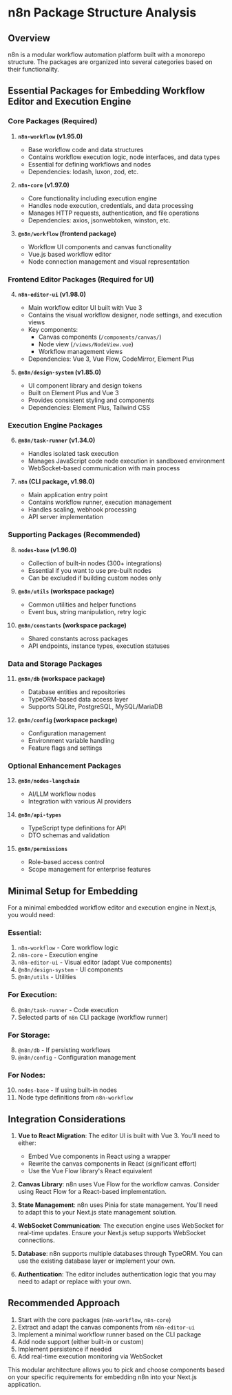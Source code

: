 # n8n Package Structure Analysis

## Overview
n8n is a modular workflow automation platform built with a monorepo structure. The packages are organized into several categories based on their functionality.

## Essential Packages for Embedding Workflow Editor and Execution Engine

### Core Packages (Required)

1. **`n8n-workflow` (v1.95.0)**
   - Base workflow code and data structures
   - Contains workflow execution logic, node interfaces, and data types
   - Essential for defining workflows and nodes
   - Dependencies: lodash, luxon, zod, etc.

2. **`n8n-core` (v1.97.0)**
   - Core functionality including execution engine
   - Handles node execution, credentials, and data processing
   - Manages HTTP requests, authentication, and file operations
   - Dependencies: axios, jsonwebtoken, winston, etc.

3. **`@n8n/workflow` (frontend package)**
   - Workflow UI components and canvas functionality
   - Vue.js based workflow editor
   - Node connection management and visual representation

### Frontend Editor Packages (Required for UI)

4. **`n8n-editor-ui` (v1.98.0)**
   - Main workflow editor UI built with Vue 3
   - Contains the visual workflow designer, node settings, and execution views
   - Key components:
     - Canvas components (`/components/canvas/`)
     - Node view (`/views/NodeView.vue`)
     - Workflow management views
   - Dependencies: Vue 3, Vue Flow, CodeMirror, Element Plus

5. **`@n8n/design-system` (v1.85.0)**
   - UI component library and design tokens
   - Built on Element Plus and Vue 3
   - Provides consistent styling and components
   - Dependencies: Element Plus, Tailwind CSS

### Execution Engine Packages

6. **`@n8n/task-runner` (v1.34.0)**
   - Handles isolated task execution
   - Manages JavaScript code node execution in sandboxed environment
   - WebSocket-based communication with main process

7. **`n8n` (CLI package, v1.98.0)**
   - Main application entry point
   - Contains workflow runner, execution management
   - Handles scaling, webhook processing
   - API server implementation

### Supporting Packages (Recommended)

8. **`nodes-base` (v1.96.0)**
   - Collection of built-in nodes (300+ integrations)
   - Essential if you want to use pre-built nodes
   - Can be excluded if building custom nodes only

9. **`@n8n/utils` (workspace package)**
   - Common utilities and helper functions
   - Event bus, string manipulation, retry logic

10. **`@n8n/constants` (workspace package)**
    - Shared constants across packages
    - API endpoints, instance types, execution statuses

### Data and Storage Packages

11. **`@n8n/db` (workspace package)**
    - Database entities and repositories
    - TypeORM-based data access layer
    - Supports SQLite, PostgreSQL, MySQL/MariaDB

12. **`@n8n/config` (workspace package)**
    - Configuration management
    - Environment variable handling
    - Feature flags and settings

### Optional Enhancement Packages

13. **`@n8n/nodes-langchain`**
    - AI/LLM workflow nodes
    - Integration with various AI providers

14. **`@n8n/api-types`**
    - TypeScript type definitions for API
    - DTO schemas and validation

15. **`@n8n/permissions`**
    - Role-based access control
    - Scope management for enterprise features

## Minimal Setup for Embedding

For a minimal embedded workflow editor and execution engine in Next.js, you would need:

### Essential:
1. `n8n-workflow` - Core workflow logic
2. `n8n-core` - Execution engine
3. `n8n-editor-ui` - Visual editor (adapt Vue components)
4. `@n8n/design-system` - UI components
5. `@n8n/utils` - Utilities

### For Execution:
6. `@n8n/task-runner` - Code execution
7. Selected parts of `n8n` CLI package (workflow runner)

### For Storage:
8. `@n8n/db` - If persisting workflows
9. `@n8n/config` - Configuration management

### For Nodes:
10. `nodes-base` - If using built-in nodes
11. Node type definitions from `n8n-workflow`

## Integration Considerations

1. **Vue to React Migration**: The editor UI is built with Vue 3. You'll need to either:
   - Embed Vue components in React using a wrapper
   - Rewrite the canvas components in React (significant effort)
   - Use the Vue Flow library's React equivalent

2. **Canvas Library**: n8n uses Vue Flow for the workflow canvas. Consider using React Flow for a React-based implementation.

3. **State Management**: n8n uses Pinia for state management. You'll need to adapt this to your Next.js state management solution.

4. **WebSocket Communication**: The execution engine uses WebSocket for real-time updates. Ensure your Next.js setup supports WebSocket connections.

5. **Database**: n8n supports multiple databases through TypeORM. You can use the existing database layer or implement your own.

6. **Authentication**: The editor includes authentication logic that you may need to adapt or replace with your own.

## Recommended Approach

1. Start with the core packages (`n8n-workflow`, `n8n-core`)
2. Extract and adapt the canvas components from `n8n-editor-ui`
3. Implement a minimal workflow runner based on the CLI package
4. Add node support (either built-in or custom)
5. Implement persistence if needed
6. Add real-time execution monitoring via WebSocket

This modular architecture allows you to pick and choose components based on your specific requirements for embedding n8n into your Next.js application.